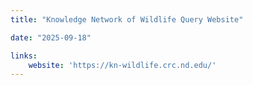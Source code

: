 ```yaml
---
title: "Knowledge Network of Wildlife Query Website"

date: "2025-09-18"

links:
    website: 'https://kn-wildlife.crc.nd.edu/'
---
```

